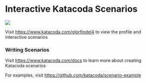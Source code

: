 # Interactive Katacoda Scenarios

[![](http://shields.katacoda.com/katacoda/glorfindel4/count.svg)](https://www.katacoda.com/glorfindel4 "Get your profile on Katacoda.com")

Visit https://www.katacoda.com/glorfindel4 to view the profile and interactive scenarios

### Writing Scenarios
Visit https://www.katacoda.com/docs to learn more about creating Katacoda scenarios

For examples, visit https://github.com/katacoda/scenario-example

